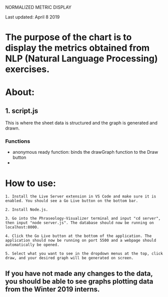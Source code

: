NORMALIZED METRIC DISPLAY

Last updated: April 8 2019

# The purpose of the chart is to display the metrics obtained from NLP (Natural Language Processing) exercises. 

# About:
## 1. script.js
This is where the sheet data is structured and the graph is generated and drawn. 

### Functions
- anonymous ready function: binds the drawGraph function to the Draw button
- 

# How to use:
    1. Install the Live Server extension in VS Code and make sure it is enabled. You should see a Go Live button on the bottom bar.

    2. Install Node.js.

    3. Go into the Phraseology-Visualizer terminal and input "cd server", then input "node server.js". The database should now be running on localhost:8000.

    4. Click the Go Live button at the bottom of the application. The application should now be running on port 5500 and a webpage should automatically be opened.

    5. Select what you want to see in the dropdown menus at the top, click draw, and your desired graph will be generated on screen. 

 ## If you have not made any changes to the data, you should be able      to see graphs plotting data from the Winter 2019 interns.